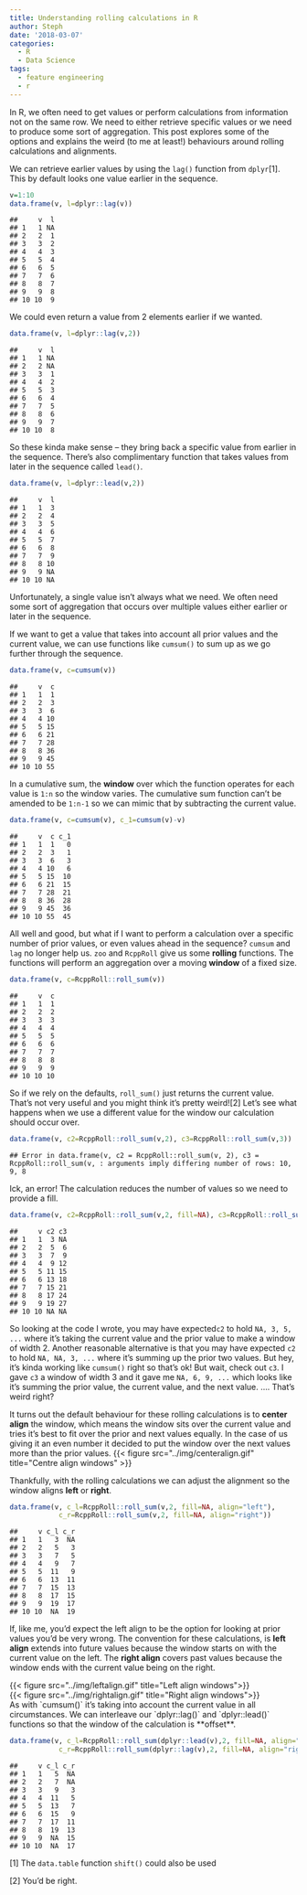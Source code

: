 ```yaml
---
title: Understanding rolling calculations in R
author: Steph
date: '2018-03-07'
categories:
  - R
  - Data Science
tags:
  - feature engineering
  - r
---
```


In R, we often need to get values or perform calculations from
information not on the same row. We need to either retrieve specific
values or we need to produce some sort of aggregation. This post explores 
some of the options and explains the weird (to me at least!) behaviours 
around rolling calculations and alignments.

We can retrieve earlier values by using the `lag()` function from
`dplyr`[1]. This by default looks one value earlier in the sequence.

``` r
v=1:10
data.frame(v, l=dplyr::lag(v))
```

    ##     v  l
    ## 1   1 NA
    ## 2   2  1
    ## 3   3  2
    ## 4   4  3
    ## 5   5  4
    ## 6   6  5
    ## 7   7  6
    ## 8   8  7
    ## 9   9  8
    ## 10 10  9

We could even return a value from 2 elements earlier if we wanted.

``` r
data.frame(v, l=dplyr::lag(v,2))
```

    ##     v  l
    ## 1   1 NA
    ## 2   2 NA
    ## 3   3  1
    ## 4   4  2
    ## 5   5  3
    ## 6   6  4
    ## 7   7  5
    ## 8   8  6
    ## 9   9  7
    ## 10 10  8

So these kinda make sense – they bring back a specific value from
earlier in the sequence. There’s also complimentary function that takes
values from later in the sequence called `lead()`.

``` r
data.frame(v, l=dplyr::lead(v,2))
```

    ##     v  l
    ## 1   1  3
    ## 2   2  4
    ## 3   3  5
    ## 4   4  6
    ## 5   5  7
    ## 6   6  8
    ## 7   7  9
    ## 8   8 10
    ## 9   9 NA
    ## 10 10 NA

Unfortunately, a single value isn’t always what we need. We often need
some sort of aggregation that occurs over multiple values either earlier
or later in the sequence.

If we want to get a value that takes into account all prior values and
the current value, we can use functions like `cumsum()` to sum up as we
go further through the sequence.

``` r
data.frame(v, c=cumsum(v))
```

    ##     v  c
    ## 1   1  1
    ## 2   2  3
    ## 3   3  6
    ## 4   4 10
    ## 5   5 15
    ## 6   6 21
    ## 7   7 28
    ## 8   8 36
    ## 9   9 45
    ## 10 10 55

In a cumulative sum, the **window** over which the function operates for
each value is `1:n` so the window varies. The cumulative sum function
can’t be amended to be `1:n-1` so we can mimic that by subtracting the
current value.

``` r
data.frame(v, c=cumsum(v), c_1=cumsum(v)-v)
```

    ##     v  c c_1
    ## 1   1  1   0
    ## 2   2  3   1
    ## 3   3  6   3
    ## 4   4 10   6
    ## 5   5 15  10
    ## 6   6 21  15
    ## 7   7 28  21
    ## 8   8 36  28
    ## 9   9 45  36
    ## 10 10 55  45

All well and good, but what if I want to perform a calculation over a
specific number of prior values, or even values ahead in the sequence?
`cumsum` and `lag` no longer help us. `zoo` and `RcppRoll` give us some
**rolling** functions. The functions will perform an aggregation over a
moving **window** of a fixed size.

``` r
data.frame(v, c=RcppRoll::roll_sum(v))
```

    ##     v  c
    ## 1   1  1
    ## 2   2  2
    ## 3   3  3
    ## 4   4  4
    ## 5   5  5
    ## 6   6  6
    ## 7   7  7
    ## 8   8  8
    ## 9   9  9
    ## 10 10 10

So if we rely on the defaults, `roll_sum()` just returns the current
value. That’s not very useful and you might think it’s pretty weird![2]
Let’s see what happens when we use a different value for the window our
calculation should occur over.

``` r
data.frame(v, c2=RcppRoll::roll_sum(v,2), c3=RcppRoll::roll_sum(v,3))
```

    ## Error in data.frame(v, c2 = RcppRoll::roll_sum(v, 2), c3 = RcppRoll::roll_sum(v, : arguments imply differing number of rows: 10, 9, 8

Ick, an error! The calculation reduces the number of values so we need
to provide a fill.

``` r
data.frame(v, c2=RcppRoll::roll_sum(v,2, fill=NA), c3=RcppRoll::roll_sum(v,3, fill=NA))
```

    ##     v c2 c3
    ## 1   1  3 NA
    ## 2   2  5  6
    ## 3   3  7  9
    ## 4   4  9 12
    ## 5   5 11 15
    ## 6   6 13 18
    ## 7   7 15 21
    ## 8   8 17 24
    ## 9   9 19 27
    ## 10 10 NA NA

So looking at the code I wrote, you may have expected`c2` to hold
`NA, 3, 5, ...` where it’s taking the current value and the prior value
to make a window of width 2. Another reasonable alternative is that you
may have expected `c2` to hold `NA, NA, 3, ...` where it’s summing up
the prior two values. But hey, it’s kinda working like `cumsum()` right
so that’s ok! But wait, check out `c3`. I gave `c3` a window of width 3
and it gave me `NA, 6, 9, ...` which looks like it’s summing the prior
value, the current value, and the next value. …. That’s weird right?

It turns out the default behaviour for these rolling calculations is to
**center align** the window, which means the window sits over the
current value and tries it’s best to fit over the prior and next values
equally. In the case of us giving it an even number it decided to put
the window over the next values more than the prior values.
{{< figure src="../img/centeralign.gif" title="Centre align windows" >}}

Thankfully, with the rolling calculations we can adjust the alignment so
the window aligns **left** or **right**.

``` r
data.frame(v, c_l=RcppRoll::roll_sum(v,2, fill=NA, align="left"),
            c_r=RcppRoll::roll_sum(v,2, fill=NA, align="right"))
```

    ##     v c_l c_r
    ## 1   1   3  NA
    ## 2   2   5   3
    ## 3   3   7   5
    ## 4   4   9   7
    ## 5   5  11   9
    ## 6   6  13  11
    ## 7   7  15  13
    ## 8   8  17  15
    ## 9   9  19  17
    ## 10 10  NA  19

If, like me, you’d expect the left align to be the option for looking at
prior values you’d be very wrong. The convention for these calculations,
is **left align** extends into future values because the window starts
on with the current value on the left. The **right align** covers past
values because the window ends with the current value being on the
right.

 <div class="row">


<div class="col-lg-6"> 
{{< figure src="../img/leftalign.gif" title="Left align windows">}}
</div>
<div class="col-lg-6"> 
{{< figure src="../img/rightalign.gif" title="Right align windows">}}
</div>
</div>
As with `cumsum()` it’s taking into account the current value in all
circumstances. We can interleave our `dplyr::lag()` and `dplyr::lead()`
functions so that the window of the calculation is **offset**.

``` r
data.frame(v, c_l=RcppRoll::roll_sum(dplyr::lead(v),2, fill=NA, align="left"),
            c_r=RcppRoll::roll_sum(dplyr::lag(v),2, fill=NA, align="right"))
```

    ##     v c_l c_r
    ## 1   1   5  NA
    ## 2   2   7  NA
    ## 3   3   9   3
    ## 4   4  11   5
    ## 5   5  13   7
    ## 6   6  15   9
    ## 7   7  17  11
    ## 8   8  19  13
    ## 9   9  NA  15
    ## 10 10  NA  17

[1] The `data.table` function `shift()` could also be used

[2] You’d be right.
